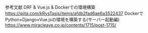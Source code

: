 参考文献
    DRF & Vue.js & Dockerでの環境構築
        https://qiita.com/kRysTasis/items/afdb2fad6ae6a3522437
    DockerでPython×Django×Vue.jsの環境を構築する(サーバー起動編)
        https://www.miracleave.co.jp/contents/1715/post-1715/

